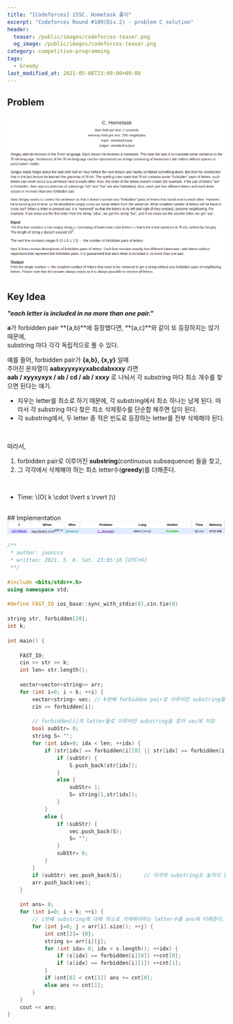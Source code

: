 ```yaml
---
title: "[Codeforces] 155C. Hometask 풀이"
excerpt: "Codeforces Round #109(Div.2) - problem C solution"
header:
  teaser: /public/images/codeforces-teaser.png
  og_image: /public/images/codeforces-teaser.png
category: competitive-programming
tags:
  - Greedy
last_modified_at: 2021-05-08T23:09:00+09:00
---
```



## Problem
<a href="http://codeforces.com/problemset/problem/155/C">
    <img src="/public/images/codeforces-155C.png"/>
</a>

<br/>

## Key Idea
<cite><b>"each letter is included in no more than one pair."</b></cite>

**a**가 forbidden pair **{a,b}**에 등장했다면, **{a,c}**와 같이 또 등장하지는 않기 때문에,  
substring 마다 각각 독립적으로 풀 수 있다.  

예를 들어, forbidden pair가 **{a,b}, {x,y}** 일때  
주어진 문자열이 **aabxyyxyxyxabcdabxxxy** 라면  
**aab / xyyxyxyx / ab / cd / ab / xxxy** 로 나눠서 각 substring 마다 최소 개수를 찾으면 된다는 얘기.

- 지우는 letter를 최소로 하기 때문에, 각 substring에서 최소 하나는 남게 된다. 따라서 각 substring 마다 찾은 최소 삭제횟수를 단순합 해주면 답이 된다.
- 각 substring에서, 두 letter 중 적은 빈도로 등장하는 letter를 전부 삭제해야 된다.

<br/>

따라서,  

1. <span class="bolster">forbidden pair</span>로 이루어진 **substring**(continuous subsequence) 들을 찾고,
2. 그 각각에서 삭제해야 하는 최소 letter수(**greedy**)를 더해준다.

<br/>

- Time: \\(O( k \cdot \lvert s \rvert )\\)


<br/>
## Implementation
<img src="/public/images/codeforces-155C-result.png"/>

```cpp
/**
 * author: jooncco
 * written: 2021. 5. 8. Sat. 23:05:16 [UTC+9]
 **/

#include <bits/stdc++.h>
using namespace std;

#define FAST_IO ios_base::sync_with_stdio(0),cin.tie(0)

string str, forbidden[20];
int k;

int main() {

    FAST_IO;
    cin >> str >> k;
    int len= str.length();

    vector<vector<string>> arr;
    for (int i=0; i < k; ++i) {
        vector<string> vec; // k번째 forbidden pair로 이루어진 substring들을 저장하는 array
        cin >> forbidden[i];
        
        // forbidden[i]의 letter들로 이루어진 substring을 찾아 vec에 저장
        bool subStr= 0;
        string S= "";
        for (int idx=0; idx < len; ++idx) {
            if (str[idx] == forbidden[i][0] || str[idx] == forbidden[i][1]) {
                if (subStr) {
                    S.push_back(str[idx]);
                }
                else {
                    subStr= 1;
                    S= string(1,str[idx]);
                }
            }
            else {
                if (subStr) {
                    vec.push_back(S);
                    S= "";
                }
                subStr= 0;
            }
        }
        if (subStr) vec.push_back(S);       // 마지막 substring도 놓치지 말자
        arr.push_back(vec);
    }

    int ans= 0;
    for (int i=0; i < k; ++i) {
        // i번째 substring에 대해 최소로 삭제해야하는 letter수를 ans에 더해준다.
        for (int j=0; j < arr[i].size(); ++j) {
            int cnt[2]= {0};
            string s= arr[i][j];
            for (int idx= 0; idx < s.length(); ++idx) {
                if (s[idx] == forbidden[i][0]) ++cnt[0];
                if (s[idx] == forbidden[i][1]) ++cnt[1];
            }
            if (cnt[0] < cnt[1]) ans += cnt[0];
            else ans += cnt[1];
        }
    }
    cout << ans;
}


```